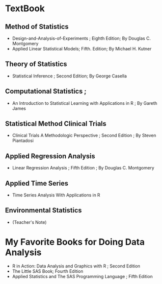 # TextBook
## Method of Statistics
*  Design-and-Analysis-of-Experiments ;  Eighth Edition; By Douglas C. Montgomery
* Applied Linear Statistical Models;  Fifth. Edition; By Michael H. Kutner

## Theory of Statistics
* Statistical Inference ; Second Edition; By George Casella

## Computational Statistics ; 
* An Introduction to Statistical Learning with Applications in R ; By Gareth James

## Statistical Method Clinical Trials
* Clinical Trials A Methodologic Perspective ; Second Edition ; By Steven Piantadosi

## Applied Regression Analysis 
* Linear Regression Analysis ; Fifth Edition ; By Douglas C. Montgomery

## Applied Time Series
* Time Series Analysis With Applications in R

## Environmental Statistics
* (Teacher's Note)

# My Favorite Books for Doing Data Analysis
* R in Action: Data Analysis and Graphics with R ; Second Edition
* The Little SAS Book; Fourth Edition
* Applied Statistics and The SAS Programming Language ; Fifth Edition
